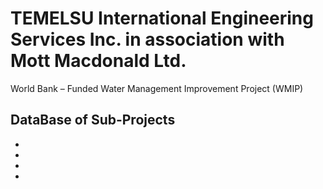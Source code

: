 # TEMELSU International Engineering Services Inc. in association with Mott Macdonald Ltd.

World Bank – Funded Water Management Improvement Project (WMIP)

DataBase of Sub-Projects
- 
-
-
-
-

